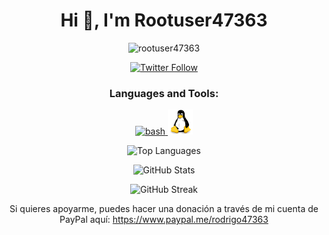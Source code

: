 <h1 align="center">Hi 👋, I'm Rootuser47363</h1>

<p align="center">
  <img src="https://komarev.com/ghpvc/?username=rootuser47363&label=Profile%20views&color=0e75b6&style=flat" alt="rootuser47363" />
</p>

<p align="center">
  <a href="https://twitter.com/empanadadeUwU47" target="_blank">
    <img src="https://img.shields.io/twitter/follow/empanadadeUwU47?label=Follow%20me%21&style=social" alt="Twitter Follow" />
  </a>
</p>

<h3 align="center">Languages and Tools:</h3>

<p align="center">
  <a href="https://www.gnu.org/software/bash/" target="_blank">
    <img src="https://www.vectorlogo.zone/logos/gnu_bash/gnu_bash-icon.svg" alt="bash" width="40" height="40"/>
  </a>
  <a href="https://www.linux.org/" target="_blank">
    <img src="https://raw.githubusercontent.com/devicons/devicon/master/icons/linux/linux-original.svg" alt="linux" width="40" height="40"/>
  </a>
  <!-- Add more tools and languages here -->
</p>

<p align="center">
  <img src="https://github-readme-stats.vercel.app/api/top-langs/?username=rootuser47363&layout=compact&theme=dark" alt="Top Languages" />
</p>

<p align="center">
  <img src="https://github-readme-stats.vercel.app/api?username=rootuser47363&show_icons=true&count_private=true&hide=stars&theme=dark" alt="GitHub Stats" />
</p>

<p align="center">
  <img src="https://github-readme-streak-stats.herokuapp.com/?user=rootuser47363&theme=dark" alt="GitHub Streak" />
</p>

<p align="center">
  Si quieres apoyarme, puedes hacer una donación a través de mi cuenta de PayPal aquí:
  <a href="https://www.paypal.me/rodrigo47363">https://www.paypal.me/rodrigo47363</a>
</p>
